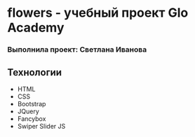 # flowers - учебный проект Glo Academy
### Выполнила проект: Светлана Иванова

## Технологии
- HTML
- CSS 
- Bootstrap
- JQuery
- Fancybox
- Swiper Slider JS
